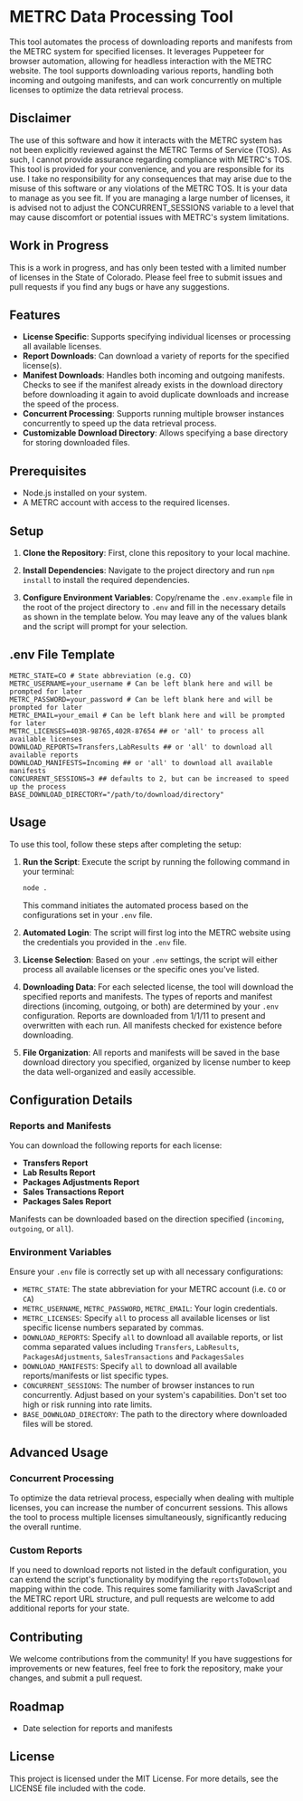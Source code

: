 # METRC Data Processing Tool

This tool automates the process of downloading reports and manifests from the METRC system for specified licenses. It leverages Puppeteer for browser automation, allowing for headless interaction with the METRC website. The tool supports downloading various reports, handling both incoming and outgoing manifests, and can work concurrently on multiple licenses to optimize the data retrieval process.

## Disclaimer

The use of this software and how it interacts with the METRC system has not been explicitly reviewed against the METRC Terms of Service (TOS). As such, I cannot provide assurance regarding compliance with METRC's TOS. This tool is provided for your convenience, and you are responsible for its use. I take no responsibility for any consequences that may arise due to the misuse of this software or any violations of the METRC TOS. It is your data to manage as you see fit. If you are managing a large number of licenses, it is advised not to adjust the CONCURRENT_SESSIONS variable to a level that may cause discomfort or potential issues with METRC's system limitations.

## Work in Progress

This is a work in progress, and has only been tested with a limited number of licenses in the State of Colorado. Please feel free to submit issues and pull requests if you find any bugs or have any suggestions.

## Features

- **License Specific**: Supports specifying individual licenses or processing all available licenses.
- **Report Downloads**: Can download a variety of reports for the specified license(s).
- **Manifest Downloads**: Handles both incoming and outgoing manifests. Checks to see if the manifest already exists in the download directory before downloading it again to avoid duplicate downloads and increase the speed of the process.
- **Concurrent Processing**: Supports running multiple browser instances concurrently to speed up the data retrieval process.
- **Customizable Download Directory**: Allows specifying a base directory for storing downloaded files.

## Prerequisites

- Node.js installed on your system.
- A METRC account with access to the required licenses.

## Setup

1. **Clone the Repository**: First, clone this repository to your local machine.

2. **Install Dependencies**: Navigate to the project directory and run `npm install` to install the required dependencies.

3. **Configure Environment Variables**: Copy/rename the `.env.example` file in the root of the project directory to `.env` and fill in the necessary details as shown in the template below. You may leave any of the values blank and the script will prompt for your selection.

## .env File Template

```plaintext
METRC_STATE=CO # State abbreviation (e.g. CO)
METRC_USERNAME=your_username # Can be left blank here and will be prompted for later
METRC_PASSWORD=your_password # Can be left blank here and will be prompted for later
METRC_EMAIL=your_email # Can be left blank here and will be prompted for later
METRC_LICENSES=403R-98765,402R-87654 ## or 'all' to process all available licenses
DOWNLOAD_REPORTS=Transfers,LabResults ## or 'all' to download all available reports
DOWNLOAD_MANIFESTS=Incoming ## or 'all' to download all available manifests
CONCURRENT_SESSIONS=3 ## defaults to 2, but can be increased to speed up the process
BASE_DOWNLOAD_DIRECTORY="/path/to/download/directory"
```

## Usage

To use this tool, follow these steps after completing the setup:

1. **Run the Script**: Execute the script by running the following command in your terminal:

    ```bash
    node .
    ```

    This command initiates the automated process based on the configurations set in your `.env` file.

2. **Automated Login**: The script will first log into the METRC website using the credentials you provided in the `.env` file.

3. **License Selection**: Based on your `.env` settings, the script will either process all available licenses or the specific ones you've listed.

4. **Downloading Data**: For each selected license, the tool will download the specified reports and manifests. The types of reports and manifest directions (incoming, outgoing, or both) are determined by your `.env` configuration. Reports are downloaded from 1/1/11 to present and overwritten with each run. All manifests checked for existence before downloading.

5. **File Organization**: All reports and manifests will be saved in the base download directory you specified, organized by license number to keep the data well-organized and easily accessible.

## Configuration Details

### Reports and Manifests

You can download the following reports for each license:

- **Transfers Report**
- **Lab Results Report**
- **Packages Adjustments Report**
- **Sales Transactions Report**
- **Packages Sales Report**

Manifests can be downloaded based on the direction specified (`incoming`, `outgoing`, or `all`).

### Environment Variables

Ensure your `.env` file is correctly set up with all necessary configurations:

- `METRC_STATE`: The state abbreviation for your METRC account (i.e. `CO` or `CA`)
- `METRC_USERNAME`, `METRC_PASSWORD`, `METRC_EMAIL`: Your login credentials.
- `METRC_LICENSES`: Specify `all` to process all available licenses or list specific license numbers separated by commas.
- `DOWNLOAD_REPORTS`: Specify `all` to download all available reports, or list comma separated values including `Transfers`, `LabResults`, `PackagesAdjustments`, `SalesTransactions` and `PackagesSales`
- `DOWNLOAD_MANIFESTS`: Specify `all` to download all available reports/manifests or list specific types.
- `CONCURRENT_SESSIONS`: The number of browser instances to run concurrently. Adjust based on your system's capabilities. Don't set too high or risk running into rate limits.
- `BASE_DOWNLOAD_DIRECTORY`: The path to the directory where downloaded files will be stored.

## Advanced Usage

### Concurrent Processing

To optimize the data retrieval process, especially when dealing with multiple licenses, you can increase the number of concurrent sessions. This allows the tool to process multiple licenses simultaneously, significantly reducing the overall runtime.

### Custom Reports

If you need to download reports not listed in the default configuration, you can extend the script's functionality by modifying the `reportsToDownload` mapping within the code. This requires some familiarity with JavaScript and the METRC report URL structure, and pull requests are welcome to add additional reports for your state.

## Contributing

We welcome contributions from the community! If you have suggestions for improvements or new features, feel free to fork the repository, make your changes, and submit a pull request.

## Roadmap

- Date selection for reports and manifests

## License

This project is licensed under the MIT License. For more details, see the LICENSE file included with the code.